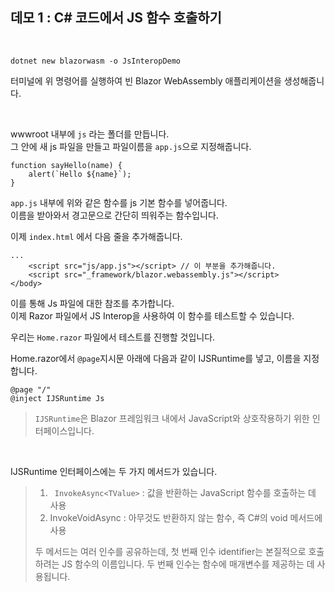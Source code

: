 ## 데모 1 : C# 코드에서 JS 함수 호출하기

<br/>

```
dotnet new blazorwasm -o JsInteropDemo
```
터미널에 위 명령어를 실행하여 빈 Blazor WebAssembly 애플리케이션을 생성해줍니다.

<br/>

wwwroot 내부에  ` js `  라는 폴더를 만듭니다. <br/>
그 안에 새 js 파일을 만들고 파일이름을 `app.js`으로 지정해줍니다.
<br/>

```
function sayHello(name) {
    alert(`Hello ${name}`);
}
```
`app.js` 내부에 위와 같은 함수를 js 기본 함수를 넣어줍니다.<br/>
이름을 받아와서 경고문으로 간단히 띄워주는 함수입니다.<br/>

이제 `index.html` 에서 다음 줄을 추가해줍니다.<br/>

```
...
    <script src="js/app.js"></script> // 이 부분을 추가해줍니다.
    <script src="_framework/blazor.webassembly.js"></script>
</body>
```

이를 통해 Js 파일에 대한 참조를 추가합니다.<br/>
이제 Razor 파일에서 JS Interop을 사용하여 이 함수를 테스트할 수 있습니다.<br/>

우리는 `Home.razor` 파일에서 테스트를 진행할 것입니다.<br/>

Home.razor에서 `@page`지시문 아래에 다음과 같이 IJSRuntime를 넣고, 이름을 지정합니다.
```
@page "/"
@inject IJSRuntime Js
```
> `IJSRuntime`은 Blazor 프레임워크 내에서 JavaScript와 상호작용하기 위한 인터페이스입니다.

<br/>

IJSRuntime 인터페이스에는 두 가지 메서드가 있습니다.
> 1. ` InvokeAsync<TValue>` : 값을 반환하는 JavaScript 함수를 호출하는 데 사용
> 2. InvokeVoidAsync : 아무것도 반환하지 않는 함수, 즉 C#의 void 메서드에 사용
> 
> 두 메서드는 여러 인수를 공유하는데, 첫 번째 인수 identifier는 본질적으로 호출하려는 JS 함수의 이름입니다. 두 번째 인수는 함수에 매개변수를 제공하는 데 사용됩니다.


